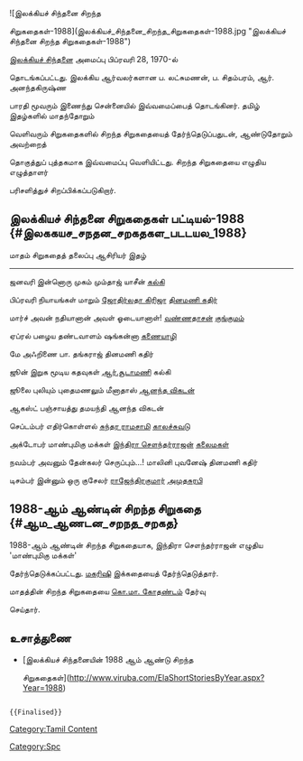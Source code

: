 ![இலக்கியச் சிந்தனை சிறந்த
சிறுகதைகள்-1988](இலக்கியச்_சிந்தனை_சிறந்த_சிறுகதைகள்-1988.jpg "இலக்கியச் சிந்தனை சிறந்த சிறுகதைகள்-1988")
[இலக்கியச் சிந்தனை](இலக்கியச்_சிந்தனை "wikilink") அமைப்பு பிப்ரவரி 28, 1970-ல்
தொடங்கப்பட்டது. இலக்கிய ஆர்வலர்களான ப. லட்சுமணன், ப. சிதம்பரம், ஆர். அனந்தகிருஷ்ண
பாரதி மூவரும் இணைந்து சென்னையில் இவ்வமைப்பைத் தொடங்கினர். தமிழ் இதழ்களில் மாதந்தோறும்
வெளிவரும் சிறுகதைகளில் சிறந்த சிறுகதையைத் தேர்ந்தெடுப்பதுடன், ஆண்டுதோறும் அவற்றைத்
தொகுத்துப் புத்தகமாக இவ்வமைப்பு வெளியிட்டது. சிறந்த சிறுகதையை எழுதிய எழுத்தாளர்
பரிசளித்துச் சிறப்பிக்கப்படுகிறார்.

## இலக்கியச் சிந்தனை சிறுகதைகள் பட்டியல்-1988 {#இலககயச_சநதன_சறகதகள_படடயல_1988}

  மாதம்      சிறுகதைத் தலைப்பு              ஆசிரியர்                                           இதழ்
  --------- ---------------------------- ------------------------------------------------- ---------------------------------------
  ஜனவரி     இன்னொரு முகம்                  மும்தாஜ் யாசீன்                                       [கல்கி](கல்கி_(வார_இதழ்) "wikilink")
  பிப்ரவரி   நியாயங்கள் மாறும்               [ஜோதிர்லதா கிரிஜா](ஜோதிர்லதா_கிரிஜா "wikilink")     [தினமணி கதிர்](தினமணி_கதிர் "wikilink")
  மார்ச்      அவன் நதியானான் அவள் ஓடையானாள்!   [வண்ணதாசன்](வண்ணதாசன் "wikilink")                     [குங்குமம்](குங்குமம் "wikilink")
  ஏப்ரல்      பழைய தண்டவாளம்                 ஷங்கன்னா                                            [கணையாழி](கணையாழி "wikilink")
  மே        அஃறிணை                       பா. தங்கராஜ்                                        தினமணி கதிர்
  ஜூன்       இறுக மூடிய கதவுகள்            [ஆர்.சூடாமணி](ஆர்.சூடாமணி "wikilink")               கல்கி
  ஜூலை      புலியும் புதைமணலும்            மீனாதாஸ்                                            [ஆனந்த விகடன்](ஆனந்த_விகடன் "wikilink")
  ஆகஸ்ட்      பஞ்சாயத்து                     தமயந்தி                                            ஆனந்த விகடன்
  செப்டம்பர்   எதிர்கொள்ளல்                    [சுந்தர ராமசாமி](சுந்தர_ராமசாமி "wikilink")         [காலச்சுவடு](காலச்சுவடு "wikilink")
  அக்டோபர்    மாண்புமிகு மக்கள்               [இந்திரா சௌந்தர்ராஜன்](இந்திரா_சௌந்தர்ராஜன் "wikilink")   [கலைமகள்](கலைமகள் "wikilink")
  நவம்பர்     அவனும் தேன்கலர் செருப்பும்\...!   மாலினி புவனேஷ்                                     தினமணி கதிர்
  டிசம்பர்    இன்னும் ஒரு குசேலர்             [ராஜேந்திரகுமார்](ராஜேந்திரகுமார் "wikilink")         [அமுதசுரபி](அமுதசுரபி "wikilink")

## 1988-ஆம் ஆண்டின் சிறந்த சிறுகதை {#ஆம_ஆணடன_சறநத_சறகத}

1988-ஆம் ஆண்டின் சிறந்த சிறுகதையாக, இந்திரா சௌந்தர்ராஜன் எழுதிய 'மாண்புமிகு மக்கள்'
தேர்ந்தெடுக்கப்பட்டது. [மகரிஷி](மகரிஷி "wikilink") இக்கதையைத் தேர்ந்தெடுத்தார்.
மாதத்தின் சிறந்த சிறுகதையை [கொ.மா. கோதண்டம்](கொ.மா._கோதண்டம் "wikilink") தேர்வு
செய்தார்.

## உசாத்துணை

-   [இலக்கியச் சிந்தனையின் 1988 ஆம் ஆண்டு சிறந்த
    சிறுகதைகள்](http://www.viruba.com/ElaShortStoriesByYear.aspx?Year=1988)

```{=mediawiki}
{{Finalised}}
```
[Category:Tamil Content](Category:Tamil_Content "wikilink")
[Category:Spc](Category:Spc "wikilink")
